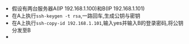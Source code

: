 - 假设有两台服务器A(IP 192.168.1.100)和B(IP 192.168.1.101)
- 在A上执行`ssh-keygen -t rsa`,一路回车,生成公钥与密钥
- 在A上执行`ssh-copy-id 192.168.1.101`,输入yes并输入B的登录密码,将公钥分发至B
-